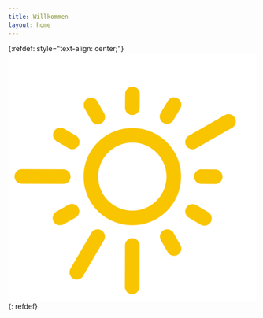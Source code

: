 ```yaml
---
title: Willkommen
layout: home
---
```


{:refdef: style="text-align: center;"}
![My Image](/assets/images/uemd-icon-512x512.png)
{: refdef}